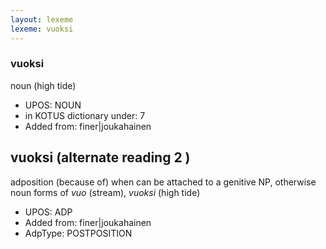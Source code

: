 ```yaml
---
layout: lexeme
lexeme: vuoksi
---
```


###  vuoksi

noun (high tide)
* UPOS:  NOUN
* in KOTUS dictionary under:  7
* Added from:  finer|joukahainen


## vuoksi (alternate reading 2 )

adposition (because of) when can be attached to a genitive NP, otherwise noun forms of *vuo* (stream), *vuoksi* (high tide)
* UPOS:  ADP
* Added from:  finer|joukahainen
* AdpType:  POSTPOSITION

